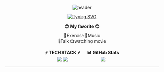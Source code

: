 <div align="center" style="text-align: center;">

![header](https://capsule-render.vercel.app/api?type=waving&color=dcdcdc&text=&animation=twinkling&height=80)

[![Typing SVG](https://readme-typing-svg.demolab.com?font=Alkatra&weight=500&size=45&duration=3500&pause=3&color=333333&center=true&vCenter=true&multiline=true&repeat=true&width=1000&height=100&lines=Welcome+to+YoungSoon12's+GitHub!👋)](https://git.io/typing-svg)

</div>

<div align="center">
  
<b>😊 My favorite 😊</b>
<br />

💪Exercise 🎵Music <br>
💬Talk 📺watching movie

</div>


 <div align="center">
  <div style="display: inline-block; margin-right: 20px;">
    <b>⚡ TECH STACK ⚡</b> <br />
    <img src="https://img.shields.io/badge/html5-E34F26?style=flat&logo=html5&logoColor=white">
    <img src="https://img.shields.io/badge/css-1572B6?style=flat&logo=css3&logoColor=white">
  </div>
  <div style="display: inline-block;">
    <b>📊 GitHub Stats</b> <br />
    <img src="https://github-readme-stats.vercel.app/api?username=youngsoon12&show_icons=true&theme=dark">
  </div>
</div>

<hr>

